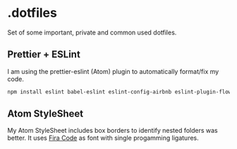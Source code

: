 # .dotfiles
Set of some important, private and common used dotfiles.

## Prettier + ESLint
I am using the prettier-eslint (Atom) plugin to automatically format/fix my code.

```sh
npm install eslint babel-eslint eslint-config-airbnb eslint-plugin-flowtype eslint-plugin-import eslint-plugin-jsx-a11y eslint-plugin-react
```
## Atom StyleSheet
My Atom StyleSheet includes box borders to identify nested folders was better. It uses [Fira Code](https://github.com/tonsky/FiraCode) as font with single progamming ligatures.
